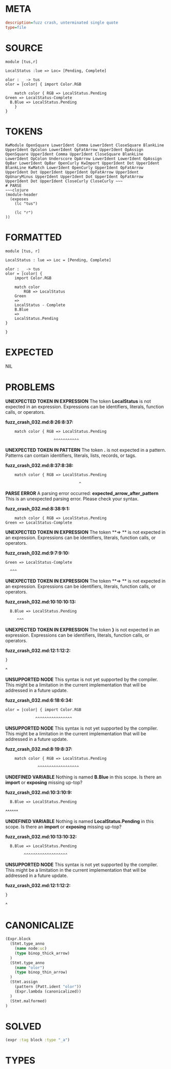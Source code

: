 # META
~~~ini
description=fuzz crash, unterminated single quote
type=file
~~~
# SOURCE
~~~roc
module [tus,r]

LocalStatus :lue => Loc= [Pending, Complete]

olor : _ -> tus
olor = |color| { import Color.RGB

    match color { RGB => LocalStatus.Pending
Green => LocalStatus-Complete
  B.Blue => LocalStatus.Pending
    }
}
~~~
# TOKENS
~~~text
KwModule OpenSquare LowerIdent Comma LowerIdent CloseSquare BlankLine UpperIdent OpColon LowerIdent OpFatArrow UpperIdent OpAssign OpenSquare UpperIdent Comma UpperIdent CloseSquare BlankLine LowerIdent OpColon Underscore OpArrow LowerIdent LowerIdent OpAssign OpBar LowerIdent OpBar OpenCurly KwImport UpperIdent Dot UpperIdent BlankLine KwMatch LowerIdent OpenCurly UpperIdent OpFatArrow UpperIdent Dot UpperIdent UpperIdent OpFatArrow UpperIdent OpUnaryMinus UpperIdent UpperIdent Dot UpperIdent OpFatArrow UpperIdent Dot UpperIdent CloseCurly CloseCurly ~~~
# PARSE
~~~clojure
(module-header
  (exposes
    (lc "tus")

    (lc "r")
))
~~~
# FORMATTED
~~~roc
module [tus, r]

LocalStatus : lue => Loc = [Pending, Complete]

olor : _ -> tus
olor = |color| {
	import Color.RGB

	match color
		RGB => LocalStatus
	Green
	=> 
	LocalStatus - Complete
	B.Blue
	=> 
	LocalStatus.Pending
}

}
~~~
# EXPECTED
NIL
# PROBLEMS
**UNEXPECTED TOKEN IN EXPRESSION**
The token **LocalStatus** is not expected in an expression.
Expressions can be identifiers, literals, function calls, or operators.

**fuzz_crash_032.md:8:26:8:37:**
```roc
    match color { RGB => LocalStatus.Pending
```
                         ^^^^^^^^^^^


**UNEXPECTED TOKEN IN PATTERN**
The token **.** is not expected in a pattern.
Patterns can contain identifiers, literals, lists, records, or tags.

**fuzz_crash_032.md:8:37:8:38:**
```roc
    match color { RGB => LocalStatus.Pending
```
                                    ^


**PARSE ERROR**
A parsing error occurred: **expected_arrow_after_pattern**
This is an unexpected parsing error. Please check your syntax.

**fuzz_crash_032.md:8:38:9:1:**
```roc
    match color { RGB => LocalStatus.Pending
Green => LocalStatus-Complete
```


**UNEXPECTED TOKEN IN EXPRESSION**
The token **=> ** is not expected in an expression.
Expressions can be identifiers, literals, function calls, or operators.

**fuzz_crash_032.md:9:7:9:10:**
```roc
Green => LocalStatus-Complete
```
      ^^^


**UNEXPECTED TOKEN IN EXPRESSION**
The token **=> ** is not expected in an expression.
Expressions can be identifiers, literals, function calls, or operators.

**fuzz_crash_032.md:10:10:10:13:**
```roc
  B.Blue => LocalStatus.Pending
```
         ^^^


**UNEXPECTED TOKEN IN EXPRESSION**
The token **}** is not expected in an expression.
Expressions can be identifiers, literals, function calls, or operators.

**fuzz_crash_032.md:12:1:12:2:**
```roc
}
```
^


**UNSUPPORTED NODE**
This syntax is not yet supported by the compiler.
This might be a limitation in the current implementation that will be addressed in a future update.

**fuzz_crash_032.md:6:18:6:34:**
```roc
olor = |color| { import Color.RGB
```
                 ^^^^^^^^^^^^^^^^


**UNSUPPORTED NODE**
This syntax is not yet supported by the compiler.
This might be a limitation in the current implementation that will be addressed in a future update.

**fuzz_crash_032.md:8:19:8:37:**
```roc
    match color { RGB => LocalStatus.Pending
```
                  ^^^^^^^^^^^^^^^^^^


**UNDEFINED VARIABLE**
Nothing is named **B.Blue** in this scope.
Is there an **import** or **exposing** missing up-top?

**fuzz_crash_032.md:10:3:10:9:**
```roc
  B.Blue => LocalStatus.Pending
```
  ^^^^^^


**UNDEFINED VARIABLE**
Nothing is named **LocalStatus.Pending** in this scope.
Is there an **import** or **exposing** missing up-top?

**fuzz_crash_032.md:10:13:10:32:**
```roc
  B.Blue => LocalStatus.Pending
```
            ^^^^^^^^^^^^^^^^^^^


**UNSUPPORTED NODE**
This syntax is not yet supported by the compiler.
This might be a limitation in the current implementation that will be addressed in a future update.

**fuzz_crash_032.md:12:1:12:2:**
```roc
}
```
^


# CANONICALIZE
~~~clojure
(Expr.block
  (Stmt.type_anno
    (name node:uc)
    (type binop_thick_arrow)
  )
  (Stmt.type_anno
    (name "olor")
    (type binop_thin_arrow)
  )
  (Stmt.assign
    (pattern (Patt.ident "olor"))
    (Expr.lambda (canonicalized))
  )
  (Stmt.malformed)
)
~~~
# SOLVED
~~~clojure
(expr :tag block :type "_a")
~~~
# TYPES
~~~roc
~~~
